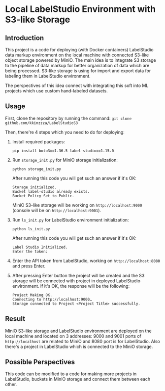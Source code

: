 # Local LabelStudio Environment with S3-like Storage
## Introduction
This project is a code for deploying (with Docker containers) LabelStudio data markup environment on the local machine with connected S3-like object storage powered by MiniO. The main idea is to integrate S3 storage to the pipeline of data markup for better organization of data which are being processed. S3-like storage is using for import and export data for labeling them in LabelStudio environment.

The perspectives of this idea connect with integrating this soft into ML projects which use custom hand-labeled datasets.

## Usage

First, clone the repository by running the command:
    ```
    git clone github.com/kkinzzza/LabelStudioS3
    ```
    
Then, there're 4 steps which you need to do for deploying:

1.  Install required packages:

    ```
    pip install boto3==1.36.5 label-studio==1.15.0
    ```
    
2.  Run `storage_init.py` for MiniO storage initialization:

    ```
    python storage_init.py
    ```

    After running this code you will get such an answer if it's OK:
    
    ```
    Storage initialized.
    Bucket label-studio already exists.
    Bucket Policy Set to Public.
    ```

    MiniO S3-like storage will be working on `http://localhost:9000` (console will be on `http://localhost:9001`).
    
3.  Run `ls_init.py` for LabelStudio environment initialization:

    ```
    python ls_init.py
    ```

    After running this code you will get such an answer if it's OK:
    
    ```
    Label Studio Initialized.
    Enter the token:
    ```

4.  Enter the API token from LabelStudio, working on `http://localhost:8080` and press Enter.
5.  After pressing Enter button the project will be created and the S3 storage will be connected with project in deployed LabelStudio environment. If it's OK, the response will be the following:
    ```
    Project Making OK.
    Connecting to http://localhost:9000…
    Storage connected to Project <Project Title> successfully.
    ```

## Result
MiniO S3-like storage and LabelStudio environment are deployed on the local machine and located on 3 addresses: 9000 and 9001 ports of `http://localhost` are related to MiniO and 8080 port is for LabelStudio. Also there's a project in LabelStudio which is connected to the MiniO storage. 

## Possible Perspectives
This code can be modified to a code for making more projects in LabelStudio, buckets in MiniO storage and connect them between each other. 

    
